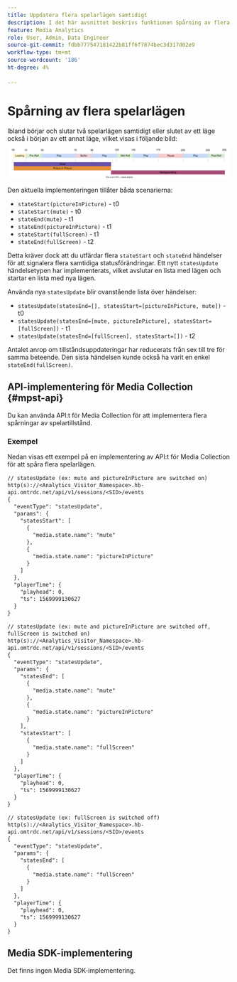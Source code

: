 ```yaml
---
title: Uppdatera flera spelarlägen samtidigt
description: I det här avsnittet beskrivs funktionen Spårning av flera spelartillstånd.
feature: Media Analytics
role: User, Admin, Data Engineer
source-git-commit: fdbb777547181422b81ff6f7874bec3d317d02e9
workflow-type: tm+mt
source-wordcount: '186'
ht-degree: 4%

---
```


# Spårning av flera spelarlägen

Ibland börjar och slutar två spelarlägen samtidigt eller slutet av ett läge också i början av ett annat läge, vilket visas i följande bild:

![Flera spelarlägen](assets/multiple-player-states.svg)

Den aktuella implementeringen tillåter båda scenarierna:
- `stateStart(pictureInPicture)` - t0
- `stateStart(mute)` - t0
- `stateEnd(mute)` - t1
- `stateEnd(pictureInPicture)` - t1
- `stateStart(fullScreen)` - t1
- `stateEnd(fullScreen)` - t2

Detta kräver dock att du utfärdar flera `stateStart` och `stateEnd` händelser för att signalera flera samtidiga statusförändringar. Ett nytt `statesUpdate` händelsetypen har implementerats, vilket avslutar en lista med lägen och startar en lista med nya lägen.

Använda nya `statesUpdate` blir ovanstående lista över händelser:
- `statesUpdate(statesEnd=[], statesStart=[pictureInPicture, mute])` - t0
- `statesUpdate(statesEnd=[mute, pictureInPicture], statesStart=[fullScreen])` - t1
- `statesUpdate(statesEnd=[fullScreen], statesStart=[])` - t2

Antalet anrop om tillståndsuppdateringar har reducerats från sex till tre för samma beteende. Den sista händelsen kunde också ha varit en enkel `stateEnd(fullScreen)`.

## API-implementering för Media Collection {#mpst-api}

Du kan använda API:t för Media Collection för att implementera flera spårningar av spelartillstånd.

### Exempel

Nedan visas ett exempel på en implementering av API:t för Media Collection för att spåra flera spelarlägen.

```
// statesUpdate (ex: mute and pictureInPicture are switched on)
http(s)://<Analytics_Visitor_Namespace>.hb-api.omtrdc.net/api/v1/sessions/<SID>/events
{
  "eventType": "statesUpdate",
  "params": {
    "statesStart": [
      {
        "media.state.name": "mute"
      },
      {
        "media.state.name": "pictureInPicture"
      }
    ]
  },
  "playerTime": {
    "playhead": 0,
    "ts": 1569999130627
  }
}
```

```
// statesUpdate (ex: mute and pictureInPicture are switched off, fullScreen is switched on)
http(s)://<Analytics_Visitor_Namespace>.hb-api.omtrdc.net/api/v1/sessions/<SID>/events
{
  "eventType": "statesUpdate",
  "params": {
    "statesEnd": [
      {
        "media.state.name": "mute"
      },
      {
        "media.state.name": "pictureInPicture"
      }
    ],
    "statesStart": [
      {
        "media.state.name": "fullScreen"
      }
    ]
  },
  "playerTime": {
    "playhead": 0,
    "ts": 1569999130627
  }
}
```

```
// statesUpdate (ex: fullScreen is switched off)
http(s)://<Analytics_Visitor_Namespace>.hb-api.omtrdc.net/api/v1/sessions/<SID>/events
{
  "eventType": "statesUpdate",
  "params": {
    "statesEnd": [
      {
        "media.state.name": "fullScreen"
      }
    ]
  },
  "playerTime": {
    "playhead": 0,
    "ts": 1569999130627
  }
}
```

## Media SDK-implementering

Det finns ingen Media SDK-implementering.
